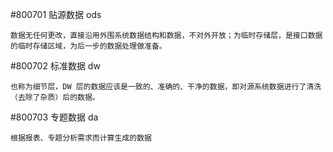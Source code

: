 #800701 贴源数据 ods

    数据无任何更改，直接沿用外围系统数据结构和数据，不对外开放；为临时存储层，是接口数据的临时存储区域，为后一步的数据处理做准备。
    
#800702 标准数据 dw

    也称为细节层，DW 层的数据应该是一致的、准确的、干净的数据，即对源系统数据进行了清洗（去除了杂质）后的数据。
    
#800703 专题数据 da
    
    根据报表、专题分析需求而计算生成的数据


